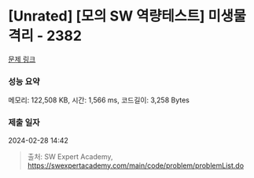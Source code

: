 # [Unrated] [모의 SW 역량테스트] 미생물 격리 - 2382 

[문제 링크](https://swexpertacademy.com/main/code/problem/problemDetail.do?contestProbId=AV597vbqAH0DFAVl) 

### 성능 요약

메모리: 122,508 KB, 시간: 1,566 ms, 코드길이: 3,258 Bytes

### 제출 일자

2024-02-28 14:42



> 출처: SW Expert Academy, https://swexpertacademy.com/main/code/problem/problemList.do